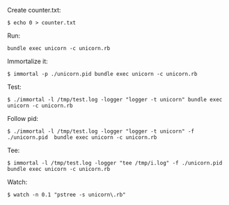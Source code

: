 Create counter.txt:

    $ echo 0 > counter.txt

Run:

    bundle exec unicorn -c unicorn.rb

Immortalize it:

    $ immortal -p ./unicorn.pid bundle exec unicorn -c unicorn.rb

Test:

    $ ./immortal -l /tmp/test.log -logger "logger -t unicorn" bundle exec unicorn -c unicorn.rb

Follow pid:

    $ ./immortal -l /tmp/test.log -logger "logger -t unicorn" -f ./unicorn.pid  bundle exec unicorn -c unicorn.rb

Tee:

    $ immortal -l /tmp/test.log -logger "tee /tmp/i.log" -f ./unicorn.pid  bundle exec unicorn -c unicorn.rb

Watch:

    $ watch -n 0.1 "pstree -s unicorn\.rb"
